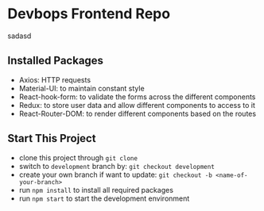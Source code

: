 # Devbops Frontend Repo
sadasd
## Installed Packages

- Axios: HTTP requests
- Material-UI: to maintain constant style
- React-hook-form: to validate the forms across the different components
- Redux: to store user data and allow different components to access to it
- React-Router-DOM: to render different components based on the routes

## Start This Project

- clone this project through `git clone`
- switch to `development` branch by: `git checkout development`
- create your own branch if want to update: `git checkout -b <name-of-your-branch>`
- run `npm install` to install all required packages
- run `npm start` to start the development environment
